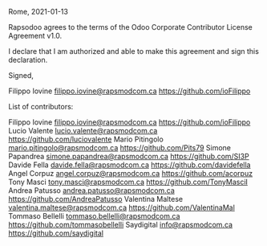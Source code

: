 Rome, 2021-01-13

Rapsodoo agrees to the terms of the Odoo Corporate Contributor License
Agreement v1.0.

I declare that I am authorized and able to make this agreement and sign this
declaration.

Signed,

Filippo Iovine filippo.iovine@rapsmodcom.ca https://github.com/ioFilippo

List of contributors:

Filippo Iovine filippo.iovine@rapsmodcom.ca https://github.com/ioFilippo
Lucio Valente lucio.valente@rapsmodcom.ca https://github.com/luciovalente
Mario Pitingolo mario.pitingolo@rapsmodcom.ca https://github.com/Pits79
Simone Papandrea simone.papandrea@rapsmodcom.ca https://github.com/SI3P
Davide Fella davide.fella@rapsmodcom.ca https://github.com/davidefella
Angel Corpuz angel.corpuz@rapsmodcom.ca https://github.com/acorpuz
Tony Masci tony.masci@rapsmodcom.ca https://github.com/TonyMasciI
Andrea Patusso andrea.patusso@rapsmodcom.ca https://github.com/AndreaPatusso
Valentina Maltese valentina.maltese@rapsmodcom.ca https://github.com/ValentinaMal
Tommaso Bellelli tommaso.bellelli@rapsmodcom.ca https://github.com/tommasobellelli
Saydigital info@rapsmodcom.ca https://github.com/saydigital
